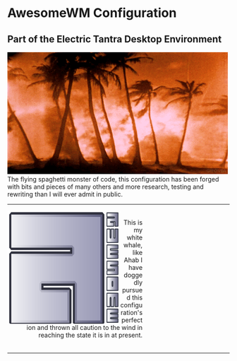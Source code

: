 <h1>AwesomeWM Configuration</h1>
<h2>Part of the Electric Tantra Desktop Environment</h2>
<img src="assets/dreams.gif">
<figcaption>The flying spaghetti monster of code, this configuration has been forged with bits and pieces of many others and more research, testing and rewriting than I will ever admit in public.</figcaption>
<hr/>
<div style="display:inline-block;"> 
<img align="left" src="assets/awesome-logo.svg" width="256px;" height="256px" alt="stylized awesome logo">

<p width="60%" style="width: 60%; padding:0.25rem; " align="right">This is my white whale, like Ahab I have doggedly pursued this configuration's perfection and thrown all caution to the wind in reaching the state it is in at present. </p>
</div>
<br clear="right"/>

<hr/>
